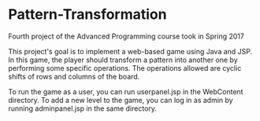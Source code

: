 # Pattern-Transformation
Fourth project of the Advanced Programming course took in Spring 2017

This project's goal is to implement a web-based game using Java and JSP. In this game, the player should transform a pattern into another one by performing some specific operations. The operations allowed are cyclic shifts of rows and columns of the board.

To run the game as a user, you can run userpanel.jsp in the WebContent directory. To add a new level to the game, you can log in as admin by running adminpanel.jsp in the same directory. 

